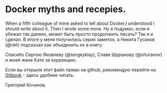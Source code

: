 # Docker myths and recepies.

When a fifth colleague of mine asked to tell about Docker‬,I understood I should write about it. Then I wrote some more. Ну я подумал, если я убежал так далеко, может быть просто продолжить писать? Так я и сделал.
В итоге у меня получилась серия заметок, а Никита Гусаков (@nkt) подсказал как объединить их в книгу.

Cпасибо Сергею Яковлеву (@sergeyklay), Славе Шуранову (@shuranov) и моей жене Кате за коррекцию.

Если вы открыли этот файл прямо на github, рекомендую перейти на [Gitbook](https://www.gitbook.com/book/grikdotnet/docker-myths-and-receipts/details) - здесь удобнее читать.


Григорий Кочанов.